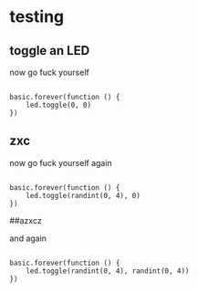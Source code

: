 # testing

## toggle an LED

now go fuck yourself

```blocks

basic.forever(function () {
    led.toggle(0, 0)
})

```

## zxc

now go fuck yourself again

```blocks

basic.forever(function () {
    led.toggle(randint(0, 4), 0)
})
```

##azxcz

and again

```blocks

basic.forever(function () {
    led.toggle(randint(0, 4), randint(0, 4))
})
```
